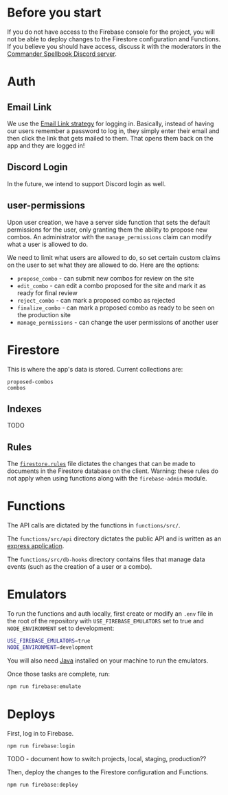 # Before you start

If you do not have access to the Firebase console for the project, you will not be able to deploy changes to the Firestore configuration and Functions. If you believe you should have access, discuss it with the moderators in the [Commander Spellbook Discord server](https://discord.gg/KDnvP5f).

# Auth

## Email Link

We use the [Email Link strategy](https://firebase.google.com/docs/auth/web/email-link-auth?authuser=1) for logging in. Basically, instead of having our users remember a password to log in, they simply enter their email and then click the link that gets mailed to them. That opens them back on the app and they are logged in!

## Discord Login

In the future, we intend to support Discord login as well.

## user-permissions


Upon user creation, we have a server side function that sets the default permissions for the user, only granting them the ability to propose new combos. An administrator with the `manage_permissions` claim can modify what a user is allowed to do.

We need to limit what users are allowed to do, so set certain custom claims on the user to set what they are allowed to do. Here are the options:

* `propose_combo` - can submit new combos for review on the site
* `edit_combo` - can edit a combo proposed for the site and mark it as ready for final review
* `reject_combo` - can mark a proposed combo as rejected
* `finalize_combo` - can mark a proposed combo as ready to be seen on the production site
* `manage_permissions` - can change the user permissions of another user

# Firestore

This is where the app's data is stored. Current collections are:

```
proposed-combos
combos
```

## Indexes

TODO

## Rules

The [`firestore.rules`](../firestore.rules) file dictates the changes that can be made to documents in the Firestore database on the client. Warning: these rules do not apply when using functions along with the `firebase-admin` module.

# Functions

The API calls are dictated by the functions in `functions/src/`.

The `functions/src/api` directory dictates the public API and is written as an [express application](https://expressjs.com/).

The `functions/src/db-hooks` directory contains files that manage data events (such as the creation of a user or a combo).

# Emulators

To run the functions and auth locally, first create or modify an `.env` file in the root of the repository with `USE_FIREBASE_EMULATORS` set to true and `NODE_ENVIRONMENT` set to development:

```bash
USE_FIREBASE_EMULATORS=true
NODE_ENVIRONMENT=development
```

You will also need [Java](https://www.java.com/) installed on your machine to run the emulators.

Once those tasks are complete, run:

```bash
npm run firebase:emulate
```

# Deploys

First, log in to Firebase.

```bash
npm run firebase:login
```

TODO - document how to switch projects, local, staging, production??

Then, deploy the changes to the Firestore configuration and Functions.

```bash
npm run firebase:deploy
```
